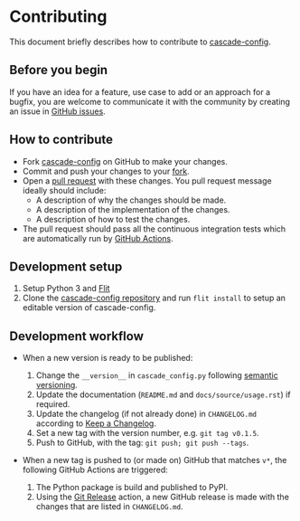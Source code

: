 # Contributing

This document briefly describes how to contribute to
[cascade-config](https://github.com/ralfg/cascade-config).

## Before you begin

If you have an idea for a feature, use case to add or an approach for a bugfix,
you are welcome to communicate it with the community by creating an issue in
[GitHub issues](https://github.com/ralfg/cascade-config/issues).

## How to contribute

- Fork [cascade-config](https://github.com/ralfg/cascade-config) on GitHub to
make your changes.
- Commit and push your changes to your
[fork](https://help.github.com/articles/pushing-to-a-remote/).
- Open a
[pull request](https://help.github.com/articles/creating-a-pull-request/)
with these changes. You pull request message ideally should include:
   - A description of why the changes should be made.
   - A description of the implementation of the changes.
   - A description of how to test the changes.
- The pull request should pass all the continuous integration tests which are
  automatically run by
  [GitHub Actions](https://github.com/ralfg/cascade-config/actions).


## Development setup

1. Setup Python 3 and [Flit](https://flit.readthedocs.io/en/latest/)
2. Clone the [cascade-config repository](https://github.com/ralfg/cascade-config) and
   run `flit install` to setup an editable version of cascade-config.


## Development workflow

- When a new version is ready to be published:

    1. Change the `__version__` in `cascade_config.py` following
    [semantic versioning](https://semver.org/).
    2. Update the documentation (`README.md` and `docs/source/usage.rst`) if required.
    3. Update the changelog (if not already done) in `CHANGELOG.md` according to
    [Keep a Changelog](https://keepachangelog.com/en/1.0.0/).
    4. Set a new tag with the version number, e.g. `git tag v0.1.5`.
    5. Push to GitHub, with the tag: `git push; git push --tags`.

- When a new tag is pushed to (or made on) GitHub that matches `v*`, the
following GitHub Actions are triggered:

    1. The Python package is build and published to PyPI.
    2. Using the [Git Release](https://github.com/marketplace/actions/git-release)
    action, a new GitHub release is made with the changes that are listed in
    `CHANGELOG.md`.

